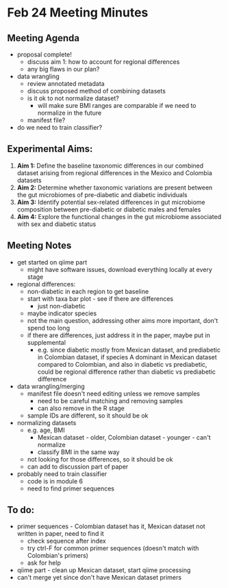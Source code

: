 # Feb 24 Meeting Minutes

## Meeting Agenda
* proposal complete!
  * discuss aim 1: how to account for regional differences
  * any big flaws in our plan?
* data wrangling
  * review annotated metadata
  * discuss proposed method of combining datasets
  * is it ok to not normalize dataset?
    * will make sure BMI ranges are comparable if we need to normalize in the future
  * manifest file? 
* do we need to train classifier?

## Experimental Aims: 
1. **Aim 1:** Define the baseline taxonomic differences in our combined dataset arising from regional differences in the Mexico and Colombia datasets
2. **Aim 2:** Determine whether taxonomic variations are present between the gut microbiomes of pre-diabetic and diabetic individuals
3. **Aim 3:** Identify potential sex-related differences in gut microbiome composition between pre-diabetic or diabetic males and females
4. **Aim 4:** Explore the functional changes in the gut microbiome associated with sex and diabetic status

## Meeting Notes

* get started on qiime part
  * might have software issues, download everything locally at every stage
* regional differences:
  * non-diabetic in each region to get baseline
  * start with taxa bar plot - see if there are differences
    * just non-diabetic
  * maybe indicator species
  * not the main question, addressing other aims more important, don't spend too long
  * if there are differences, just address it in the paper, maybe put in supplemental
    * e.g. since diabetic mostly from Mexican dataset, and prediabetic in Colombian dataset, if species A dominant in Mexican dataset compared to Colombian, and also in diabetic vs prediabetic, could be regional difference rather than diabetic vs prediabetic difference
* data wrangling/merging
  * manifest file doesn't need editing unless we remove samples
    * need to be careful matching and removing samples
    * can also remove in the R stage
  * sample IDs are different, so it should be ok
* normalizing datasets
  * e.g. age, BMI
    * Mexican dataset - older, Colombian dataset - younger - can't normalize
    * classify BMI in the same way
  * not looking for those differences, so it should be ok
  * can add to discussion part of paper
* probably need to train classifier
  * code is in module 6
  * need to find primer sequences

## To do:
* primer sequences - Colombian dataset has it, Mexican dataset not written in paper, need to find it
  * check sequence after index
  * try ctrl-F for common primer sequences (doesn't match with Colombian's primers)
  * ask for help
* qiime part - clean up Mexican dataset, start qiime processing
* can't merge yet since don't have Mexican dataset primers

